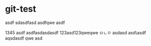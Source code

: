 # git-test

asdf
sdasdfasd
asdfqwe
asdf

1345
asdf
asdfasdasdasdf
123asd123qweqwe
ㅁㄴㅇ
asdasd
asd\asdf
aqsdasdf
qwe
asd

